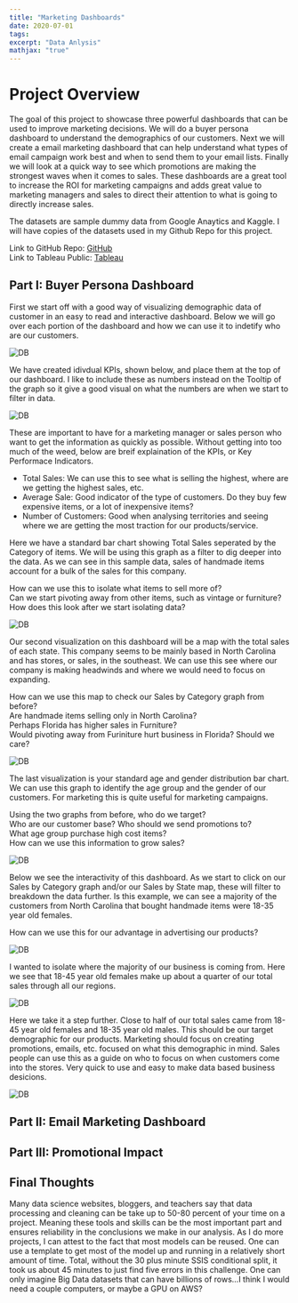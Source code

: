 ```yaml
---
title: "Marketing Dashboards"
date: 2020-07-01
tags: 
excerpt: "Data Anlysis"
mathjax: "true"
---
```


# Project Overview
The goal of this project to showcase three powerful dashboards that can be used to improve marketing decisions. We will do a buyer persona dashboard to understand the demographics of our customers. Next we will create a email marketing dashboard that can help understand what types of email campaign work best and when to send them to your email lists. Finally we will look at a quick way to see which promotions are making the strongest waves when it comes to sales. These dashboards are a great tool to increase the ROI for marketing campaigns and adds great value to marketing managers and sales to direct their attention to what is going to directly increase sales. 

The datasets are sample dummy data from Google Anaytics and Kaggle. I will have copies of the datasets used in my Github Repo for this project.

Link to GitHub Repo: [GitHub](https://github.com/jeffponce/etl)  
Link to Tableau Public: [Tableau](https://public.tableau.com/profile/jeff.ponce#!/?newProfile=&activeTab=0)

## Part I: Buyer Persona Dashboard
First we start off with a good way of visualizing demographic data of customer in an easy to read and interactive dashboard. Below we will go over each portion of the dashboard and how we can use it to indetify who are our customers.  

![DB](https://raw.githubusercontent.com/jeffponce/jeffponce.github.io/master/images/marketing_dashboards/db.png)

We have created idivdual KPIs, shown below, and place them at the top of our dashboard. I like to include these as numbers instead on the Tooltip of the graph so it give a good visual on what the numbers are when we start to filter in data.

![DB](https://raw.githubusercontent.com/jeffponce/jeffponce.github.io/master/images/marketing_dashboards/db1.png)

These are important to have for a marketing manager or sales person who want to get the information as quickly as possible. Without getting into too much of the weed, below are breif explaination of the KPIs, or Key Performace Indicators.

* Total Sales: We can use this to see what is selling the highest, where are we getting the highest sales, etc.  
* Average Sale: Good indicator of the type of customers. Do they buy few expensive items, or a lot of inexpensive items?  
* Number of Customers: Good when analysing territories and seeing where we are getting the most traction for our products/service. <br />

Here we have a standard bar chart showing Total Sales seperated by the Category of items. We will be using this graph as a filter to dig deeper into the data. As we can see in this sample data, sales of handmade items account for a bulk of the sales for this company. 

How can we use this to isolate what items to sell more of?  
Can we start pivoting away from other items, such as vintage or furniture?  
How does this look after we start isolating data?  

![DB](https://raw.githubusercontent.com/jeffponce/jeffponce.github.io/master/images/marketing_dashboards/db2.png)

Our second visualization on this dashboard will be a map with the total sales of each state. This company seems to be mainly based in North Carolina and has stores, or sales, in the southeast. We can use this see where our company is making headwinds and where we would need to focus on expanding. 

How can we use this map to check our Sales by Category graph from before?  
Are handmade items selling only in North Carolina?  
Perhaps Florida has higher sales in Furniture?  
Would pivoting away from Furiniture hurt business in Florida? Should we care?  

![DB](https://raw.githubusercontent.com/jeffponce/jeffponce.github.io/master/images/marketing_dashboards/db3.png)

The last visualization is your standard age and gender distribution bar chart. We can use this graph to identify the age group and the gender of our customers. For marketing this is quite useful for marketing campaigns. 

Using the two graphs from before, who do we target?  
Who are our customer base? Who should we send promotions to?  
What age group purchase high cost items?  
How can we use this information to grow sales?  

![DB](https://raw.githubusercontent.com/jeffponce/jeffponce.github.io/master/images/marketing_dashboards/db4.png)

Below we see the interactivity of this dashboard. As we start to click on our Sales by Category graph and/or our Sales by State map, these will filter to breakdown the data further. Is this example, we can see a majority of the customers from North Carolina that bought handmade items were 18-35 year old females. 

How can we use this for our advantage in advertising our products?  

![DB](https://raw.githubusercontent.com/jeffponce/jeffponce.github.io/master/images/marketing_dashboards/db5.png)

I wanted to isolate where the majority of our business is coming from. Here we see that 18-45 year old females make up about a quarter of our total sales through all our regions.

![DB](https://raw.githubusercontent.com/jeffponce/jeffponce.github.io/master/images/marketing_dashboards/db6.png)

Here we take it a step further. Close to half of our total sales came from 18-45 year old females and 18-35 year old males. This should be our target demographic for our products. Marketing should focus on creating promotions, emails, etc. focused on what this demographic in mind. Sales people can use this as a guide on who to focus on when customers come into the stores. Very quick to use and easy to make data based business desicions.

![DB](https://raw.githubusercontent.com/jeffponce/jeffponce.github.io/master/images/marketing_dashboards/db7.png)

## Part II: Email Marketing Dashboard

## Part III: Promotional Impact 

## Final Thoughts
Many data science websites, bloggers, and teachers say that data processing and cleaning can be take up to 50-80 percent of your time on a project. Meaning these tools and skills can be the most important part and ensures reliability in the conclusions we make in our analysis. As I do more projects, I can attest to the fact that most models can be reused. One can use a template to get most of the model up and running in a relatively short amount of time. Total, without the 30 plus minute SSIS conditional split, it took us about 45 minutes to just find five errors in this challenge. One can only imagine Big Data datasets that can have billions of rows...I think I would need a couple computers, or maybe a GPU on AWS?
